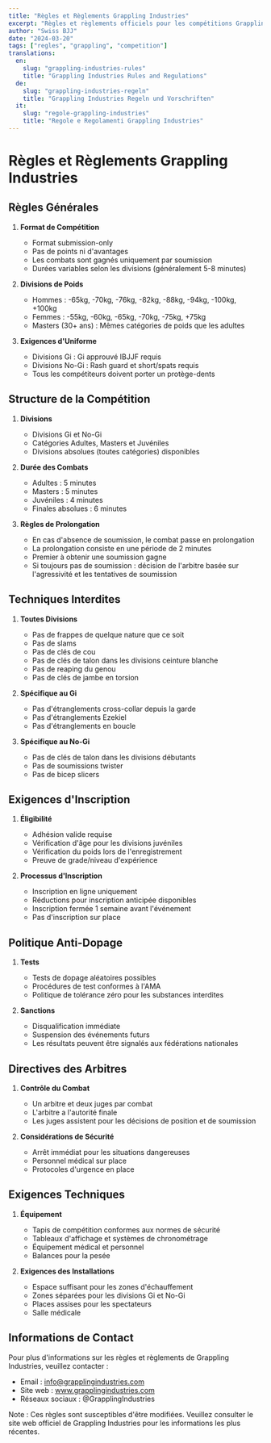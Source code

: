 ```yaml
---
title: "Règles et Règlements Grappling Industries"
excerpt: "Règles et règlements officiels pour les compétitions Grappling Industries"
author: "Swiss BJJ"
date: "2024-03-20"
tags: ["regles", "grappling", "competition"]
translations:
  en:
    slug: "grappling-industries-rules"
    title: "Grappling Industries Rules and Regulations"
  de:
    slug: "grappling-industries-regeln"
    title: "Grappling Industries Regeln und Vorschriften"
  it:
    slug: "regole-grappling-industries"
    title: "Regole e Regolamenti Grappling Industries"
---
```


# Règles et Règlements Grappling Industries

## Règles Générales

1. **Format de Compétition**

   - Format submission-only
   - Pas de points ni d'avantages
   - Les combats sont gagnés uniquement par soumission
   - Durées variables selon les divisions (généralement 5-8 minutes)

2. **Divisions de Poids**

   - Hommes : -65kg, -70kg, -76kg, -82kg, -88kg, -94kg, -100kg, +100kg
   - Femmes : -55kg, -60kg, -65kg, -70kg, -75kg, +75kg
   - Masters (30+ ans) : Mêmes catégories de poids que les adultes

3. **Exigences d'Uniforme**
   - Divisions Gi : Gi approuvé IBJJF requis
   - Divisions No-Gi : Rash guard et short/spats requis
   - Tous les compétiteurs doivent porter un protège-dents

## Structure de la Compétition

1. **Divisions**

   - Divisions Gi et No-Gi
   - Catégories Adultes, Masters et Juvéniles
   - Divisions absolues (toutes catégories) disponibles

2. **Durée des Combats**

   - Adultes : 5 minutes
   - Masters : 5 minutes
   - Juvéniles : 4 minutes
   - Finales absolues : 6 minutes

3. **Règles de Prolongation**
   - En cas d'absence de soumission, le combat passe en prolongation
   - La prolongation consiste en une période de 2 minutes
   - Premier à obtenir une soumission gagne
   - Si toujours pas de soumission : décision de l'arbitre basée sur l'agressivité et les tentatives de soumission

## Techniques Interdites

1. **Toutes Divisions**

   - Pas de frappes de quelque nature que ce soit
   - Pas de slams
   - Pas de clés de cou
   - Pas de clés de talon dans les divisions ceinture blanche
   - Pas de reaping du genou
   - Pas de clés de jambe en torsion

2. **Spécifique au Gi**

   - Pas d'étranglements cross-collar depuis la garde
   - Pas d'étranglements Ezekiel
   - Pas d'étranglements en boucle

3. **Spécifique au No-Gi**
   - Pas de clés de talon dans les divisions débutants
   - Pas de soumissions twister
   - Pas de bicep slicers

## Exigences d'Inscription

1. **Éligibilité**

   - Adhésion valide requise
   - Vérification d'âge pour les divisions juvéniles
   - Vérification du poids lors de l'enregistrement
   - Preuve de grade/niveau d'expérience

2. **Processus d'Inscription**
   - Inscription en ligne uniquement
   - Réductions pour inscription anticipée disponibles
   - Inscription fermée 1 semaine avant l'événement
   - Pas d'inscription sur place

## Politique Anti-Dopage

1. **Tests**

   - Tests de dopage aléatoires possibles
   - Procédures de test conformes à l'AMA
   - Politique de tolérance zéro pour les substances interdites

2. **Sanctions**
   - Disqualification immédiate
   - Suspension des événements futurs
   - Les résultats peuvent être signalés aux fédérations nationales

## Directives des Arbitres

1. **Contrôle du Combat**

   - Un arbitre et deux juges par combat
   - L'arbitre a l'autorité finale
   - Les juges assistent pour les décisions de position et de soumission

2. **Considérations de Sécurité**
   - Arrêt immédiat pour les situations dangereuses
   - Personnel médical sur place
   - Protocoles d'urgence en place

## Exigences Techniques

1. **Équipement**

   - Tapis de compétition conformes aux normes de sécurité
   - Tableaux d'affichage et systèmes de chronométrage
   - Équipement médical et personnel
   - Balances pour la pesée

2. **Exigences des Installations**
   - Espace suffisant pour les zones d'échauffement
   - Zones séparées pour les divisions Gi et No-Gi
   - Places assises pour les spectateurs
   - Salle médicale

## Informations de Contact

Pour plus d'informations sur les règles et règlements de Grappling Industries, veuillez contacter :

- Email : info@grapplingindustries.com
- Site web : www.grapplingindustries.com
- Réseaux sociaux : @GrapplingIndustries

Note : Ces règles sont susceptibles d'être modifiées. Veuillez consulter le site web officiel de Grappling Industries pour les informations les plus récentes.

